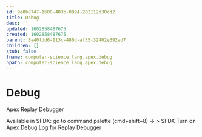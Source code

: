 ```yaml
---
id: 9e0b8747-1680-483b-8094-202112d30cd2
title: Debug
desc: ''
updated: 1602858487675
created: 1602858487675
parent: 8a40fdd6-113c-480d-af35-32402e392ad7
children: []
stub: false
fname: computer-science.lang.apex.debug
hpath: computer-science.lang.apex.debug
---
```

# Debug

Apex Replay Debugger

Available in SFDX:
go to command palette (cmd+shift+8) -> 
\> SFDX Turn on Apex Debug Log for Replay Debugger

